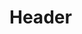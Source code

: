 <!-- TITLE: WAPT5.2 - SQL Injection -->
<!-- SUBTITLE: A quick summary of Wapt 52 Sql Injection -->

# Header